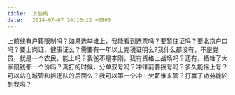 ```yaml
---
title:  上前线
date:   2014-07-07 14:10:12 +0800
---
```


上前线有户籍限制吗？如果选举谁上，我能看到选票吗？要暂住证吗？要北京户口吗？要上岗证、健康证么？需要有一年以上完税证明么?我什么都没有，不是党员，就是一个农民，能上吗？我爸不是李刚，我有资格上战场吗？还有，牺牲了大家赔钱都一个价吗？真打的时候，分单双号吗？冲锋前要摇号吗？多久能摇上号？可以站在城管和拆迁队的后面么？我可以第一个冲！欠薪谁来管？打赢了功劳能轮到我吗？

<!--116-->

